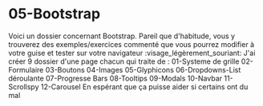 # 05-Bootstrap
 
Voici un dossier concernant Bootstrap.
Pareil que d'habitude, vous y trouverez des exemples/exercices commenté que vous pourrez modifier à votre guise et tester sur votre navigateur :visage_légèrement_souriant:
J'ai créer 9 dossier d'une page chacun qui traite de :
01-Systeme de grille
02-Formulaire
03-Boutons
04-Images
05-Glyphicons
06-Dropdowns-List déroulante
07-Progresse Bars
08-Tooltips
09-Modals
10-Navbar
11-Scrollspy
12-Carousel
En espérant que ça puisse aider si certains ont du mal 
